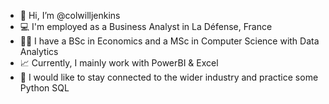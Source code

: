 - 👋 Hi, I’m @colwilljenkins
- 💻 I'm employed as a Business Analyst in La Défense, France
- 👩‍🎓 I have a BSc in Economics and a MSc in Computer Science with Data Analytics
- 📈 Currently, I mainly work with PowerBI & Excel
- 🔌 I would like to stay connected to the wider industry and practice some Python SQL


<!---
colwilljenkins/colwilljenkins is a ✨ special ✨ repository because its `README.md` (this file) appears on your GitHub profile.
You can click the Preview link to take a look at your changes.
--->
